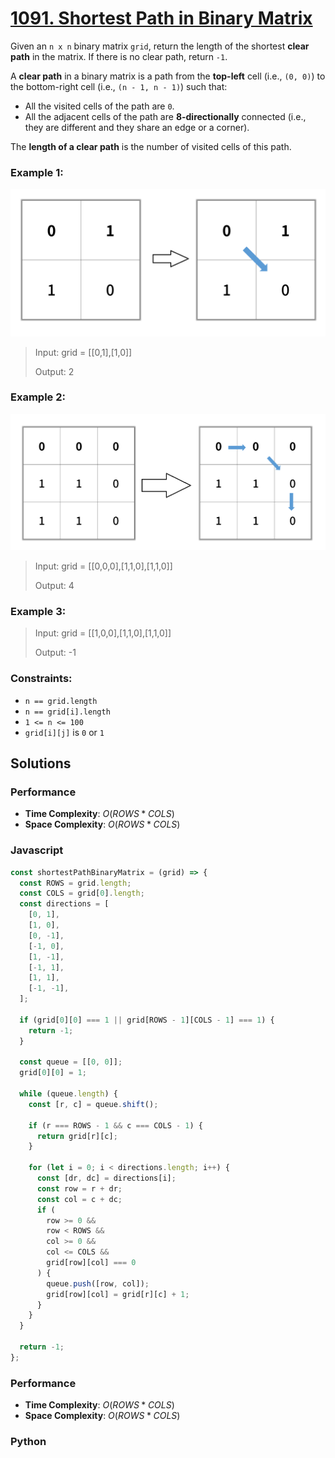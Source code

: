 # [1091. Shortest Path in Binary Matrix](https://leetcode.com/problems/shortest-path-in-binary-matrix/description)

Given an `n x n` binary matrix `grid`, return the length of the shortest **clear path** in the matrix. If there is no clear path, return `-1`.

A **clear path** in a binary matrix is a path from the **top-left** cell (i.e., `(0, 0)`) to the bottom-right cell (i.e., `(n - 1, n - 1)`) such that:

- All the visited cells of the path are `0`.
- All the adjacent cells of the path are **8-directionally** connected (i.e., they are different and they share an edge or a corner).

The **length of a clear path** is the number of visited cells of this path.


### Example 1:
![](./images/example1_1.png)
> Input: grid = [[0,1],[1,0]]
>
> Output: 2


### Example 2:
![](./images/example2_1.png)
> Input: grid = [[0,0,0],[1,1,0],[1,1,0]]
>
> Output: 4


### Example 3:
> Input: grid = [[1,0,0],[1,1,0],[1,1,0]]
>
> Output: -1
 

### Constraints:
- `n == grid.length`
- `n == grid[i].length`
- `1 <= n <= 100`
- `grid[i][j]` is `0` or `1`


## Solutions

### Performance

- **Time Complexity**: $O(ROWS * COLS)$
- **Space Complexity**: $O(ROWS * COLS)$

### Javascript
```javascript
const shortestPathBinaryMatrix = (grid) => {
  const ROWS = grid.length;
  const COLS = grid[0].length;
  const directions = [
    [0, 1],
    [1, 0],
    [0, -1],
    [-1, 0],
    [1, -1],
    [-1, 1],
    [1, 1],
    [-1, -1],
  ];

  if (grid[0][0] === 1 || grid[ROWS - 1][COLS - 1] === 1) {
    return -1;
  }

  const queue = [[0, 0]];
  grid[0][0] = 1;

  while (queue.length) {
    const [r, c] = queue.shift();

    if (r === ROWS - 1 && c === COLS - 1) {
      return grid[r][c];
    }

    for (let i = 0; i < directions.length; i++) {
      const [dr, dc] = directions[i];
      const row = r + dr;
      const col = c + dc;
      if (
        row >= 0 &&
        row < ROWS &&
        col >= 0 &&
        col <= COLS &&
        grid[row][col] === 0
      ) {
        queue.push([row, col]);
        grid[row][col] = grid[r][c] + 1;
      }
    }
  }

  return -1;
};
```

### Performance

- **Time Complexity**: $O(ROWS * COLS)$
- **Space Complexity**: $O(ROWS * COLS)$

### Python
```python

```